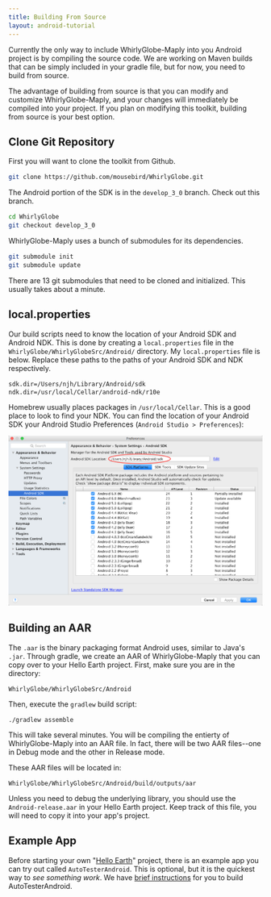 ```yaml
---
title: Building From Source
layout: android-tutorial
---
```


Currently the only way to include WhirlyGlobe-Maply into you Android project is by compiling the source code. We are working on Maven builds that can be simply included in your gradle file, but for now, you need to build from source.

The advantage of building from source is that you can modify and customize WhirlyGlobe-Maply, and your changes will immediately be compiled into your project. If you plan on modifying this toolkit, building from source is your best option.

## Clone Git Repository

First you will want to clone the toolkit from Github.

```sh
git clone https://github.com/mousebird/WhirlyGlobe.git
```

The Android portion of the SDK is in the `develop_3_0` branch. Check out this branch.

```sh
cd WhirlyGlobe
git checkout develop_3_0
```

WhirlyGlobe-Maply uses a bunch of submodules for its dependencies.

```sh
git submodule init
git submodule update
```

There are 13 git submodules that need to be cloned and initialized. This usually takes about a minute.

## local.properties

Our build scripts need to know the location of your Android SDK and Android NDK. This is done by creating a `local.properties` file in the `WhirlyGlobe/WhirlyGlobeSrc/Android/` directory. My `local.properties` file is below. Replace these paths to the paths of your Android SDK and NDK respectively.

```
sdk.dir=/Users/njh/Library/Android/sdk
ndk.dir=/usr/local/Cellar/android-ndk/r10e
```

Homebrew usually places packages in `/usr/local/Cellar`. This is a good place to look to find your NDK. You can find the location of your Android SDK your Android Studio Preferences (`Android Studio > Preferences`):

![SDK Location in Android Studio](resources/android-sdk-location-in-android-studio.png)

## Building an AAR

The `.aar` is the binary packaging format Android uses, similar to Java's `.jar`. Through gradle, we create an AAR of WhirlyGlobe-Maply that you can copy over to your Hello Earth project. First, make sure you are in the directory:

```
WhirlyGlobe/WhirlyGlobeSrc/Android
```

Then, execute the `gradlew` build script:

```
./gradlew assemble
```

This will take several minutes. You will be compiling the entierty of WhirlyGlobe-Maply into an AAR file. In fact, there will be two AAR files--one in Debug mode and the other in Release mode.

These AAR files will be located in:

```
WhirlyGlobe/WhirlyGlobeSrc/Android/build/outputs/aar
```

Unless you need to debug the underlying library, you should use the `Android-release.aar` in your Hello Earth project. Keep track of this file, you will need to copy it into your app's project.

## Example App

Before starting your own "[Hello Earth](hello-earth.html)" project, there is an example app you can try out called `AutoTesterAndroid`. This is optional, but it is the quickest way to _see something work_. We have [brief instructions](auto-tester-android.html) for you to build AutoTesterAndroid.



